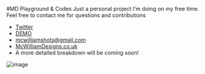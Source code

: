 #MD Playground & Codes
Just a personal project I'm doing on my free time. Feel free to contact me for questions and contributions 

- [Twitter](https://twitter.com/Mckenzie_WC)
- [DEMO](http://codes.mcwilliamdesigns.co.uk)
- mcwilliamshots@gmail.com
- [McWilliamDesigns.co.uk](http://mcwilliamdesigns.co.uk)
- A more detailed breakdown will be coming soon!

![image](http://mcwilliamdesigns.co.uk/codes/assets/img/ScreenShot.png)
